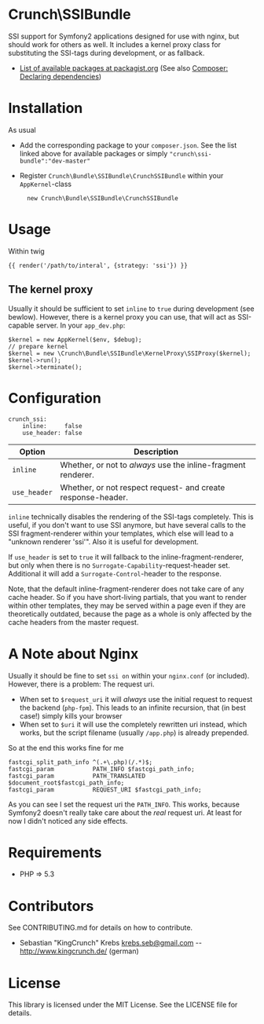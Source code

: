 Crunch\SSIBundle
================
SSI support for Symfony2 applications designed for use with nginx, but should work for others
as well. It includes a kernel proxy class for substituting the SSI-tags during development, or as fallback.

* [List of available packages at packagist.org](http://packagist.org/packages/crunch/ssi-bundle)
  (See also [Composer: Declaring dependencies](http://getcomposer.org/doc/00-intro.md#declaring-dependencies))

Installation
============
As usual

* Add the corresponding package to your `composer.json`. See the list linked above for available packages
    or simply `"crunch\ssi-bundle":"dev-master"`
* Register `Crunch\Bundle\SSIBundle\CrunchSSIBundle` within your `AppKernel`-class

        new Crunch\Bundle\SSIBundle\CrunchSSIBundle

Usage
=====
Within twig

    {{ render('/path/to/interal', {strategy: 'ssi'}) }}

The kernel proxy
----------------
Usually it should be sufficient to set `inline` to `true` during development (see bewlow).
However, there is a kernel proxy you can use, that will act as SSI-capable server. In
your `app_dev.php`:

    $kernel = new AppKernel($env, $debug);
    // prepare kernel
    $kernel = new \Crunch\Bundle\SSIBundle\KernelProxy\SSIProxy($kernel);
    $kernel->run();
    $kernel->terminate();

Configuration
=============

    crunch_ssi:
        inline:     false
        use_header: false

| Option       | Description
|--------------| -------------------------------------
| `inline`     | Whether, or not to _always_ use the inline-fragment renderer.
| `use_header` | Whether, or not respect request- and create response-header.

`inline` technically disables the rendering of the SSI-tags completely. This is useful,
if you don't want to use SSI anymore, but have several calls to the SSI fragment-renderer
within your templates, which else will lead to a "unknown renderer 'ssi'". Also it is
useful for development.

If `use_header` is set to `true` it will fallback to the inline-fragment-renderer, but only
when there is no `Surrogate-Capability`-request-header set. Additional it will add a
`Surrogate-Control`-header to the response.

Note, that the default inline-fragment-renderer does not take care of any cache header. So if
you have short-living partials, that you want to render within other templates, they may be
served within a page even if they are theoretically outdated, because the page as a whole
is only affected by the cache headers from the master request.

A Note about Nginx
==================
Usually it should be fine to set `ssi on` within your `nginx.conf` (or included). However,
there is a problem: The request uri.

* When set to `$request_uri` it will _always_ use the initial request to request the backend
  (`php-fpm`). This leads to an infinite recursion, that (in best case!) simply kills
  your browser
* When set to `$uri` it will use the completely rewritten uri instead, which works, but
  the script filename (usually `/app.php`) is already prepended.

So at the end this works fine for me

    fastcgi_split_path_info ^(.+\.php)(/.*)$;
    fastcgi_param           PATH_INFO $fastcgi_path_info;
    fastcgi_param           PATH_TRANSLATED $document_root$fastcgi_path_info;
    fastcgi_param           REQUEST_URI $fastcgi_path_info;

As you can see I set the request uri the `PATH_INFO`. This works, because Symfony2 doesn't
really take care about the _real_ request uri. At least for now I didn't noticed any
side effects.


Requirements
============
* PHP => 5.3

Contributors
============
See CONTRIBUTING.md for details on how to contribute.

* Sebastian "KingCrunch" Krebs <krebs.seb@gmail.com> -- http://www.kingcrunch.de/ (german)

License
=======
This library is licensed under the MIT License. See the LICENSE file for details.
